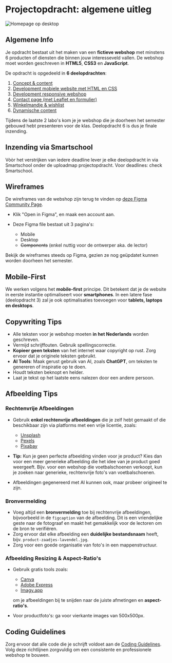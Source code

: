 # Projectopdracht: algemene uitleg

![Homepage op desktop](homepage-desktop.jpg "Homepage op desktop")

## Algemene Info

Je opdracht bestaat uit het maken van een **fictieve webshop** met minstens 6 producten of diensten die binnen jouw interesseveld vallen. De webshop moet worden geschreven in **HTML5**, **CSS3** en **JavaScript**.

De opdracht is opgedeeld in **6 deelopdrachten**:

1. [Concept & content](deelopdracht-1-concept-content.md)
2. [Development mobiele website met HTML en CSS](./deelopdracht-2-opbouw-html-css.md)
3. [Development responsive webshop](./deelopdracht-3-development-responsive.md)
4. [Contact page (met Leaflet en formulier)](./deelopdracht-4-contact-page.md)
5. [Winkelmandje & wishlist](./deelopdracht-5-winkelmandje-wishlist.md)
6. [Dynamische content](./deelopdracht-6-dynamische-content.md)

Tijdens de laatste 2 labo's kom je je webshop die je doorheen het semester gebouwd hebt presenteren voor de klas. Deelopdracht 6 is dus je finale inzending.

## Inzending via Smartschool

Vòòr het verstrijken van iedere deadline lever je elke deelopdracht in via Smartschool onder de uploadmap projectopdracht. Voor deadlines: check Smartschool.

## Wireframes

De wireframes van de webshop zijn terug te vinden op [deze Figma Community Page](https://www.figma.com/community/file/1476954261247826487).

- Klik "Open in Figma", en maak een account aan.
- Deze Figma file bestaat uit 3 pagina's:

  - Mobile
  - Desktop
  - ~~Components~~ (enkel nuttig voor de ontwerper aka. de lector)

Bekijk de wireframes steeds op Figma, gezien ze nog geüpdatet kunnen worden doorheen het semester.

## Mobile-First

We werken volgens het **mobile-first** principe. Dit betekent dat je de website in eerste instantie optimaliseert voor **smartphones**. In een latere fase (deelopdracht 3) zal je ook optimalisaties toevoegen voor **tablets, laptops en desktops**.

## Copywriting Tips

- Alle teksten voor je webshop moeten **in het Nederlands** worden geschreven.
- Vermijd schrijffouten. Gebruik spellingscorrectie.
- **Kopieer geen teksten** van het internet waar copyright op rust. Zorg ervoor dat je originele teksten gebruikt.
- **AI Tools**: Maak gerust gebruik van AI, zoals **ChatGPT**, om teksten te genereren of inspiratie op te doen.
- Houdt teksten beknopt en helder.
- Laat je tekst op het laatste eens nalezen door een andere persoon.

## Afbeelding Tips

### Rechtenvrije Afbeeldingen

- Gebruik **enkel rechtenvrije afbeeldingen** die je zelf hebt gemaakt of die beschikbaar zijn via platforms met een vrije licentie, zoals:

  - [Unsplash](https://unsplash.com/)
  - [Pexels](https://www.pexels.com/)
  - [Pixabay](https://pixabay.com/)

- **Tip:** Kun je geen perfecte afbeelding vinden voor je product? Kies dan voor een meer generieke afbeelding die het idee van je product goed weergeeft. Bijv. voor een webshop die voetbalschoenen verkoopt, kun je zoeken naar generieke, rechtenvrije foto's van voetbalschoenen.
- Afbeeldingen gegenereerd met AI kunnen ook, maar probeer origineel te zijn.

### Bronvermelding

- Voeg altijd een **bronvermelding** toe bij rechtenvrije afbeeldingen, bijvoorbeeld in de `figcaption` van de afbeelding. Dit is een vriendelijke geste naar de fotograaf en maakt het gemakkelijk voor de lectoren om de bron te verifiëren.
- Zorg ervoor dat elke afbeelding een **duidelijke bestandsnaam** heeft, bijv. `product-zaadjes-lavendel.jpg`.
- Zorg voor een goede organisatie van foto's in een mappenstructuur.

### Afbeelding Resizing & Aspect-Ratio's

- Gebruik gratis tools zoals:

  - [Canva](https://www.canva.com/nl_nl/)
  - [Adobe Express](https://www.adobe.com/express/feature/image/resize)
  - [Imagy.app](https://imagy.app/)

  om je afbeeldingen bij te snijden naar de juiste afmetingen en **aspect-ratio's**.

- Voor productfoto's: ga voor vierkante images van 500x500px.

## Coding Guidelines

Zorg ervoor dat alle code die je schrijft voldoet aan de [Coding Guidelines](../coding-guidelines.md). Volg deze richtlijnen zorgvuldig om een consistente en professionele webshop te bouwen.
